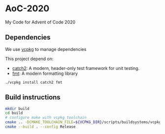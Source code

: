 # AoC-2020
My Code for Advent of Code 2020

## Dependencies

We use [vcpkg](https://github.com/Microsoft/vcpkg) to manage dependencies

This project depend on:
- [catch2](https://github.com/catchorg/Catch2): A modern, header-only test framework for unit testing.
- [fmt](https://fmt.dev/latest/index.html): A modern formatting library

```
./vcpkg install catch2 fmt
```

## Build instructions

```bash
mkdir build
cd build
# configure make with vcpkg toolchain
cmake .. -DCMAKE_TOOLCHAIN_FILE=${VCPKG_DIR}/scripts/buildsystems/vcpkg.cmake
cmake --build . --config Release
```
